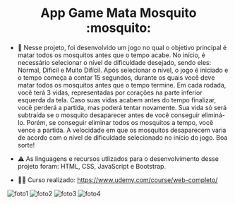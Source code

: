 <h1 align="center">App Game Mata Mosquito :mosquito:</h1>

- 📂 Nesse projeto, foi desenvolvido um jogo no qual o objetivo principal é matar todos os mosquitos antes que o tempo acabe. No início, é necessário selecionar o nível de dificuldade desejado, sendo eles: Normal, Difícil e Muito Difícil. Após selecionar o nível, o jogo é iniciado e o tempo começa a contar 15 segundos, durante os quais você deve matar todos os mosquitos antes que o tempo termine. Em cada rodada, você terá 3 vidas, representadas por corações na parte inferior esquerda da tela. Caso suas vidas acabem antes do tempo finalizar, você perderá a partida, mas poderá tentar novamente. Sua vida só será subtraída se o mosquito desaparecer antes de você conseguir eliminá-lo. Porém, se conseguir eliminar todos os mosquitos a tempo, você vence a partida. A velocidade em que os mosquitos desaparecem varia de acordo com o nível de dificuldade selecionado no início do jogo. Boa sorte! 

- ⚠️ As linguagens e recursos utlizados para o desenvolvimento desse projeto foram: HTML, CSS, JavaScript e Bootstrap.

- :technologist: Curso realizado: https://www.udemy.com/course/web-completo/


![foto1](https://user-images.githubusercontent.com/109612954/236110896-a9846d26-e838-448d-ab1d-7cc504117413.png)
![foto2](https://user-images.githubusercontent.com/109612954/236110903-f53fb9ec-01c0-4a93-b04d-2cf322db0b49.png)
![foto3](https://user-images.githubusercontent.com/109612954/236110904-482a31d6-ab3b-4d4d-96a6-a5aa0432ec62.png)
![foto4](https://user-images.githubusercontent.com/109612954/236110906-6a2251a6-ecdc-46cb-8ecf-46838a4f1272.png)
